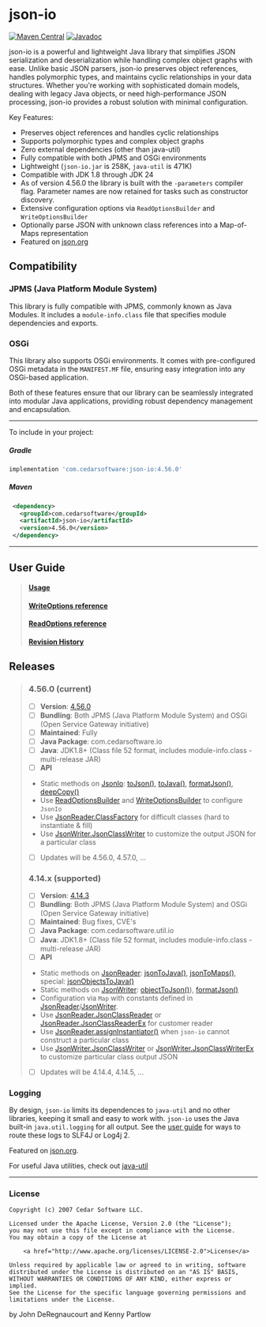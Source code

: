 json-io
=======
[![Maven Central](https://badgen.net/maven/v/maven-central/com.cedarsoftware/json-io)](https://central.sonatype.com/search?q=json-io&namespace=com.cedarsoftware)
[![Javadoc](https://javadoc.io/badge/com.cedarsoftware/json-io.svg)](http://www.javadoc.io/doc/com.cedarsoftware/json-io)

json-io is a powerful and lightweight Java library that simplifies JSON serialization and deserialization while handling complex object graphs with ease. Unlike basic JSON parsers, json-io preserves object references, handles polymorphic types, and maintains cyclic relationships in your data structures. Whether you're working with sophisticated domain models, dealing with legacy Java objects, or need high-performance JSON processing, json-io provides a robust solution with minimal configuration.

Key Features:
- Preserves object references and handles cyclic relationships
- Supports polymorphic types and complex object graphs
- Zero external dependencies (other than java-util)
- Fully compatible with both JPMS and OSGi environments
- Lightweight (`json-io.jar` is 258K, `java-util` is 471K)
- Compatible with JDK 1.8 through JDK 24
- As of version 4.56.0 the library is built with the `-parameters`
  compiler flag. Parameter names are now retained for tasks such as
  constructor discovery.
- Extensive configuration options via `ReadOptionsBuilder` and `WriteOptionsBuilder`
- Optionally parse JSON with unknown class references into a Map-of-Maps representation
- Featured on [json.org](http://json.org)
## Compatibility

### JPMS (Java Platform Module System)

This library is fully compatible with JPMS, commonly known as Java Modules. It includes a `module-info.class` file that
specifies module dependencies and exports.

### OSGi

This library also supports OSGi environments. It comes with pre-configured OSGi metadata in the `MANIFEST.MF` file, ensuring easy integration into any OSGi-based application.

Both of these features ensure that our library can be seamlessly integrated into modular Java applications, providing robust dependency management and encapsulation.

___
To include in your project:
##### Gradle
```groovy
implementation 'com.cedarsoftware:json-io:4.56.0'
```

##### Maven
```xml
 <dependency>
   <groupId>com.cedarsoftware</groupId>
   <artifactId>json-io</artifactId>
   <version>4.56.0</version>
 </dependency>
```

___

## User Guide
>#### [Usage](/user-guide.md)
>#### [WriteOptions reference](/user-guide-writeOptions.md)
>#### [ReadOptions reference](/user-guide-readOptions.md)
>#### [Revision History](/changelog.md)

## Releases
>### 4.56.0 (current)
>- [ ] **Version**: [4.56.0](https://www.javadoc.io/doc/com.cedarsoftware/json-io/4.56.0/index.html)
>- [ ] **Bundling**: Both JPMS (Java Platform Module System) and OSGi (Open Service Gateway initiative)
>- [ ] **Maintained**: Fully
>- [ ] **Java Package**: com.cedarsoftware.io
>- [ ] **Java**: JDK1.8+ (Class file 52 format, includes module-info.class - multi-release JAR)
>- [ ] **API**
 >  - Static methods on [JsonIo](https://www.javadoc.io/doc/com.cedarsoftware/json-io/4.56.0/com/cedarsoftware/io/JsonIo.html): [toJson()](https://www.javadoc.io/static/com.cedarsoftware/json-io/4.56.0/com/cedarsoftware/io/JsonIo.html#toJson(java.lang.Object,com.cedarsoftware.io.WriteOptions)), [toJava()](https://www.javadoc.io/doc/com.cedarsoftware/json-io/latest/com/cedarsoftware/io/JsonIo.html#toJava(com.cedarsoftware.io.JsonObject,com.cedarsoftware.io.ReadOptions)), [formatJson()](https://www.javadoc.io/static/com.cedarsoftware/json-io/4.56.0/com/cedarsoftware/io/JsonIo.html#formatJson(java.lang.String)), [deepCopy()](https://www.javadoc.io/static/com.cedarsoftware/json-io/4.56.0/com/cedarsoftware/io/JsonIo.html#deepCopy(java.lang.Object,com.cedarsoftware.io.ReadOptions,com.cedarsoftware.io.WriteOptions))
 >  - Use [ReadOptionsBuilder](/user-guide-readOptions.md) and [WriteOptionsBuilder](/user-guide-writeOptions.md) to configure `JsonIo`
 >  - Use [JsonReader.ClassFactory](https://www.javadoc.io/static/com.cedarsoftware/json-io/4.56.0/com/cedarsoftware/io/JsonReader.ClassFactory.html) for difficult classes (hard to instantiate & fill)
 >  - Use [JsonWriter.JsonClassWriter](https://www.javadoc.io/static/com.cedarsoftware/json-io/4.56.0/com/cedarsoftware/io/JsonWriter.JsonClassWriter.html) to customize the output JSON for a particular class
>- [ ] Updates will be 4.56.0, 4.57.0, ...
>### 4.14.x (supported)
>- [ ] **Version**: [4.14.3](https://www.javadoc.io/doc/com.cedarsoftware/json-io/4.14.3/index.html)
>- [ ] **Bundling**: Both JPMS (Java Platform Module System) and OSGi (Open Service Gateway initiative)
>- [ ] **Maintained**: Bug fixes, CVE's
>- [ ] **Java Package**: com.cedarsoftware.util.io
>- [ ] **Java**: JDK1.8+ (Class file 52 format, includes module-info.class - multi-release JAR)
>- [ ] **API**
>  - Static methods on [JsonReader](https://www.javadoc.io/doc/com.cedarsoftware/json-io/4.14.3/com/cedarsoftware/util/io/JsonReader.html): [jsonToJava()](https://www.javadoc.io/doc/com.cedarsoftware/json-io/4.14.3/com/cedarsoftware/util/io/JsonReader.html#jsonToJava-java.lang.String-java.util.Map-), [jsonToMaps()](https://www.javadoc.io/doc/com.cedarsoftware/json-io/4.14.3/com/cedarsoftware/util/io/JsonReader.html#jsonToMaps-java.lang.String-java.util.Map-), special: [jsonObjectsToJava()](https://www.javadoc.io/doc/com.cedarsoftware/json-io/4.14.3/com/cedarsoftware/util/io/JsonReader.html#jsonObjectsToJava-com.cedarsoftware.util.io.JsonObject-)
>  - Static methods on [JsonWriter](https://www.javadoc.io/doc/com.cedarsoftware/json-io/4.14.3/com/cedarsoftware/util/io/JsonWriter.html): [objectToJson()](https://www.javadoc.io/doc/com.cedarsoftware/json-io/4.14.3/com/cedarsoftware/util/io/JsonWriter.html#objectToJson-java.lang.Object-java.util.Map-)), [formatJson()](https://www.javadoc.io/doc/com.cedarsoftware/json-io/4.14.3/com/cedarsoftware/util/io/JsonWriter.html#formatJson-java.lang.String-java.util.Map-java.util.Map-)
>  - Configuration via `Map` with constants defined in [JsonReader](https://www.javadoc.io/static/com.cedarsoftware/json-io/4.14.3/constant-values.html#com.cedarsoftware.util.io.JsonReader.CLASSLOADER)/[JsonWriter](https://www.javadoc.io/static/com.cedarsoftware/json-io/4.14.3/constant-values.html#com.cedarsoftware.util.io.JsonWriter.CLASSLOADER).
>  - Use [JsonReader.JsonClassReader](https://www.javadoc.io/doc/com.cedarsoftware/json-io/4.14.3/com/cedarsoftware/util/io/JsonReader.JsonClassReader.html) or [JsonReader.JsonClassReaderEx](https://www.javadoc.io/doc/com.cedarsoftware/json-io/4.14.3/com/cedarsoftware/util/io/JsonReader.JsonClassReaderEx.html) for customer reader
>  - Use [JsonReader.assignInstantiator()](https://www.javadoc.io/static/com.cedarsoftware/json-io/4.14.3/com/cedarsoftware/util/io/JsonReader.html#assignInstantiator-java.lang.Class-com.cedarsoftware.util.io.JsonReader.Factory-) when `json-io` cannot construct a particular class
>  - Use [JsonWriter.JsonClassWriter](https://www.javadoc.io/static/com.cedarsoftware/json-io/4.14.3/com/cedarsoftware/util/io/JsonWriter.JsonClassWriter.html) or [JsonWriter.JsonClassWriterEx](https://www.javadoc.io/static/com.cedarsoftware/json-io/4.14.3/com/cedarsoftware/util/io/JsonWriter.JsonClassWriterEx.html) to customize particular class output JSON
>- [ ] Updates will be 4.14.4, 4.14.5, ...

### Logging

By design, `json-io` limits its dependences to `java-util` and no other libraries, keeping it small and easy to work with.  `json-io` uses the Java built-in `java.util.logging` for all output. See the
[user guide](/user-guide.md#redirecting-javautillogging) for ways to route
these logs to SLF4J or Log4j&nbsp;2.

Featured on [json.org](http://json.org).

For useful Java utilities, check out [java-util](http://github.com/jdereg/java-util)
___
### License
```
Copyright (c) 2007 Cedar Software LLC.

Licensed under the Apache License, Version 2.0 (the "License");
you may not use this file except in compliance with the License.
You may obtain a copy of the License at

    <a href="http://www.apache.org/licenses/LICENSE-2.0">License</a>

Unless required by applicable law or agreed to in writing, software
distributed under the License is distributed on an "AS IS" BASIS,
WITHOUT WARRANTIES OR CONDITIONS OF ANY KIND, either express or implied.
See the License for the specific language governing permissions and
limitations under the License.
```

by John DeRegnaucourt and Kenny Partlow
